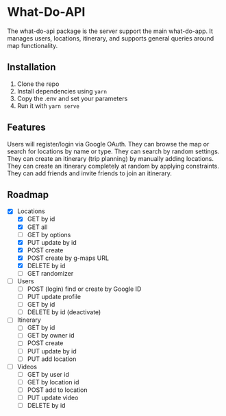 # What-Do-API

The what-do-api package is the server support the main what-do-app.
It manages users, locations, itinerary, and supports general
queries around map functionality.

## Installation

1. Clone the repo
2. Install dependencies using `yarn`
3. Copy the .env and set your parameters
4. Run it with `yarn serve`

## Features

Users will register/login via Google OAuth.
They can browse the map or search for locations by name or type.
They can search by random settings.
They can create an itinerary (trip planning) by manually adding locations.
They can create an itinerary completely at random by applying constraints.
They can add friends and invite friends to join an itinerary.

## Roadmap

- [x] Locations
  - [x] GET by id
  - [x] GET all
  - [ ] GET by options
  - [x] PUT update by id
  - [x] POST create
  - [x] POST create by g-maps URL
  - [x] DELETE by id
  - [ ] GET randomizer
- [ ] Users
  - [ ] POST (login) find or create by Google ID
  - [ ] PUT update profile
  - [ ] GET by id
  - [ ] DELETE by id (deactivate)
- [ ] Itinerary
  - [ ] GET by id
  - [ ] GET by owner id
  - [ ] POST create
  - [ ] PUT update by id
  - [ ] PUT add location
- [ ] Videos
  - [ ] GET by user id
  - [ ] GET by location id
  - [ ] POST add to location
  - [ ] PUT update video
  - [ ] DELETE by id
